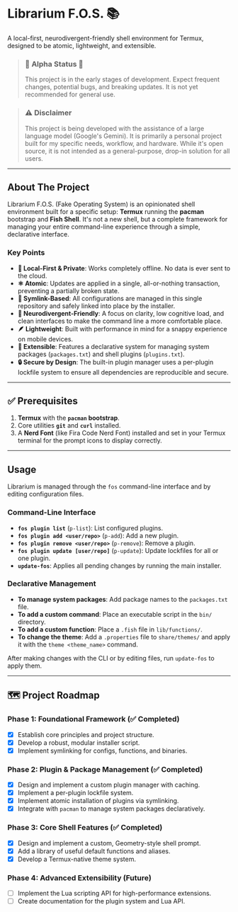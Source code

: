 # Librarium F.O.S. 📚

A local-first, neurodivergent-friendly shell environment for Termux, designed to be atomic, lightweight, and extensible.

> ### 🚧 Alpha Status 🚧
> This project is in the early stages of development. Expect frequent changes, potential bugs, and breaking updates. It is not yet recommended for general use.

> ### ⚠️ Disclaimer
> This project is being developed with the assistance of a large language model (Google's Gemini). It is primarily a personal project built for my specific needs, workflow, and hardware. While it's open source, it is not intended as a general-purpose, drop-in solution for all users.

***

## About The Project

Librarium F.O.S. (Fake Operating System) is an opinionated shell environment built for a specific setup: **Termux** running the **pacman** bootstrap and **Fish Shell**. It's not a new shell, but a complete framework for managing your entire command-line experience through a simple, declarative interface.

### Key Points

* **🎯 Local-First & Private**: Works completely offline. No data is ever sent to the cloud.
* **⚛️ Atomic**: Updates are applied in a single, all-or-nothing transaction, preventing a partially broken state.
* **🔗 Symlink-Based**: All configurations are managed in this single repository and safely linked into place by the installer.
* **🧠 Neurodivergent-Friendly**: A focus on clarity, low cognitive load, and clean interfaces to make the command line a more comfortable place.
* **🪶 Lightweight**: Built with performance in mind for a snappy experience on mobile devices.
* **🧩 Extensible**: Features a declarative system for managing system packages (`packages.txt`) and shell plugins (`plugins.txt`).
* **🔒 Secure by Design**: The built-in plugin manager uses a per-plugin lockfile system to ensure all dependencies are reproducible and secure.

***

## ✅ Prerequisites

1.  **Termux** with the **`pacman` bootstrap**.
2.  Core utilities **`git`** and **`curl`** installed.
3.  A **Nerd Font** (like Fira Code Nerd Font) installed and set in your Termux terminal for the prompt icons to display correctly.

***

## Usage

Librarium is managed through the `fos` command-line interface and by editing configuration files.

### Command-Line Interface
* **`fos plugin list`** (`p-list`): List configured plugins.
* **`fos plugin add <user/repo>`** (`p-add`): Add a new plugin.
* **`fos plugin remove <user/repo>`** (`p-remove`): Remove a plugin.
* **`fos plugin update [user/repo]`** (`p-update`): Update lockfiles for all or one plugin.
* **`update-fos`**: Applies all pending changes by running the main installer.

### Declarative Management
* **To manage system packages**: Add package names to the `packages.txt` file.
* **To add a custom command**: Place an executable script in the `bin/` directory.
* **To add a custom function**: Place a `.fish` file in `lib/functions/`.
* **To change the theme**: Add a `.properties` file to `share/themes/` and apply it with the `theme <theme_name>` command.

After making changes with the CLI or by editing files, run `update-fos` to apply them.

***

## 🗺️ Project Roadmap

### Phase 1: Foundational Framework (✅ Completed)
- [x] Establish core principles and project structure.
- [x] Develop a robust, modular installer script.
- [x] Implement symlinking for configs, functions, and binaries.

### Phase 2: Plugin & Package Management (✅ Completed)
- [x] Design and implement a custom plugin manager with caching.
- [x] Implement a per-plugin lockfile system.
- [x] Implement atomic installation of plugins via symlinking.
- [x] Integrate with `pacman` to manage system packages declaratively.

### Phase 3: Core Shell Features (✅ Completed)
- [x] Design and implement a custom, Geometry-style shell prompt.
- [x] Add a library of useful default functions and aliases.
- [x] Develop a Termux-native theme system.

### Phase 4: Advanced Extensibility (Future)
- [ ] Implement the Lua scripting API for high-performance extensions.
- [ ] Create documentation for the plugin system and Lua API.
